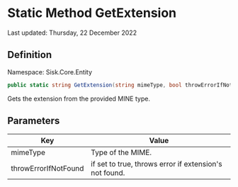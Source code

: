 # Static Method GetExtension
Last updated: Thursday, 22 December 2022

## Definition
Namespace: Sisk.Core.Entity

```csharp
public static string GetExtension(string mimeType, bool throwErrorIfNotFound = true)
```

Gets the extension from the provided MINE type.

## Parameters

| Key | Value |
| --- | --- |
| mimeType | Type of the MIME. | 
| throwErrorIfNotFound | if set to true, throws error if extension's not found. | 

